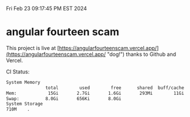 Fri Feb 23 09:17:45 PM EST 2024

# angular fourteen scam


This project is live at [https://angularfourteenscam.vercel.app/](https://angularfourteenscam.vercel.app/ "dog!") thanks to Github and Vercel.

CI Status: 

```bash
System Memory
               total        used        free      shared  buff/cache   available
Mem:            15Gi       2.7Gi       1.6Gi       293Mi        11Gi        12Gi
Swap:          8.0Gi       656Ki       8.0Gi
System Storage
710M	.
```
